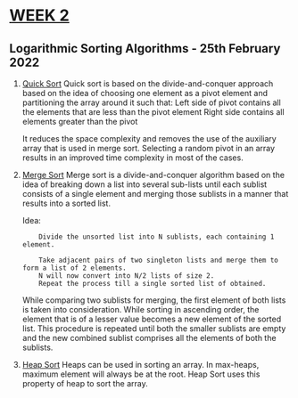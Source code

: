# [WEEK 2](https://www.hackerrank.com/contests/daa-lab-day225022022/challenges)

## Logarithmic Sorting Algorithms - 25th February 2022

1. [Quick Sort](1_Quick_sort.c)
   Quick sort is based on the divide-and-conquer approach based on the idea of choosing one element as a pivot element and partitioning the array around it such that: Left side of pivot contains all the elements that are less than the pivot element Right side contains all elements greater than the pivot

   It reduces the space complexity and removes the use of the auxiliary array that is used in merge sort. Selecting a random pivot in an array results in an improved time complexity in most of the cases.

2. [Merge Sort](2_Merge_sort.c)
   Merge sort is a divide-and-conquer algorithm based on the idea of breaking down a list into several sub-lists until each sublist consists of a single element and merging those sublists in a manner that results into a sorted list.

    Idea:

    ```algorithm
        Divide the unsorted list into N sublists, each containing 1 element.

        Take adjacent pairs of two singleton lists and merge them to form a list of 2 elements.
        N will now convert into N/2 lists of size 2.
        Repeat the process till a single sorted list of obtained.
    ```

    While comparing two sublists for merging, the first element of both lists is taken into consideration. While sorting in ascending order, the element that is of a lesser value becomes a new element of the sorted list. This procedure is repeated until both the smaller sublists are empty and the new combined sublist comprises all the elements of both the sublists.

3. [Heap Sort](3_Heap_sort.c)
   Heaps can be used in sorting an array. In max-heaps, maximum element will always be at the root. Heap Sort uses this property of heap to sort the array.
